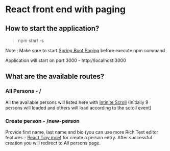 # React front end with paging

## How to start the application? 

> npm start -s

Note : Make sure to start [Spring Boot Paging](https://github.com/ams-amila/spring-boot-paging) before execute npm command

Application will start on port 3000 - http://localhost:3000

## What are the available routes?

### All Persons - /

All the available persons will listed here with  [Intinite Scroll](https://www.npmjs.com/package/react-infinite-scroll-component) (Initially 9 persons will loaded and others will load according to the scroll event)

### Create person - /new-person

Provide first name, last name and bio (you can use more Rich Text editor features - [React Tiny mce](https://www.npmjs.com/package/react-tinymce)) for create a person entry. After successful creation you will redirect to All persons page.
